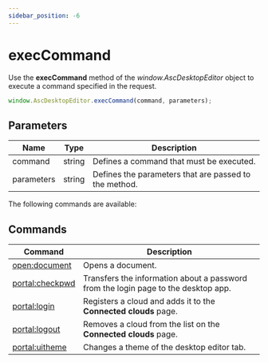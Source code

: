 ```yaml
---
sidebar_position: -6
---
```


# execCommand

Use the **execCommand** method of the *window\.AscDesktopEditor* object to execute a command specified in the request.

``` ts
window.AscDesktopEditor.execCommand(command, parameters);
```

## Parameters

| Name       | Type   | Description                                           |
| ---------- | ------ | ----------------------------------------------------- |
| command    | string | Defines a command that must be executed.              |
| parameters | string | Defines the parameters that are passed to the method. |

The following commands are available:

## Commands

| Command                                                    | Description                                                                        |
| ---------------------------------------------------------- | ---------------------------------------------------------------------------------- |
| [open:document](./opening-documents.md)           | Opens a document.                                                                  |
| [portal:checkpwd](./encryption/key-generation.md) | Transfers the information about a password from the login page to the desktop app. |
| [portal:login](./login-and-logout.md#login)     | Registers a cloud and adds it to the **Connected clouds** page.                    |
| [portal:logout](./login-and-logout.md#logout)   | Removes a cloud from the list on the **Connected clouds** page.                    |
| [portal:uitheme](./changing-a-theme.md)         | Changes a theme of the desktop editor tab.                                         |
